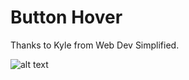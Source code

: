 # Button Hover

Thanks to Kyle from Web Dev Simplified.

![alt text](http://g.recordit.co/PosTuvXWa9.gif)
